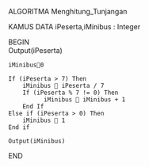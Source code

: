 ALGORITMA Menghitung_Tunjangan

KAMUS DATA
    iPeserta,iMinibus : Integer

BEGIN        
    Output(iPeserta)
    
    iMinibus0
        
    If (iPeserta > 7) Then
        iMinibus  iPeserta / 7
        If (iPeserta % 7 != 0) Then
              iMinibus  iMinibus + 1
        End If
    Else if (iPeserta > 0) Then
        iMinibus  1
    End if
    
    Output(iMinibus)

 END   
